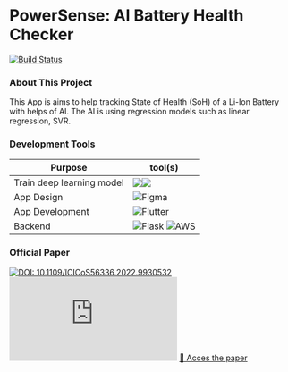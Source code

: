 # PowerSense: AI Battery Health Checker

[![Build Status](https://travis-ci.org/joemccann/dillinger.svg?branch=master)](https://travis-ci.org/joemccann/dillinger)


### About This Project
This App is aims to help tracking State of Health (SoH) of a Li-Ion Battery with helps of AI. The AI is using regression models such as linear regression, SVR.
### Development Tools
| Purpose | tool(s) |
| ------ | ------ |
|Train deep learning model|![](https://img.shields.io/badge/TensorFlow-FF6F00?style=for-the-badge&logo=tensorflow&logoColor=white)![](https://img.shields.io/badge/Python-14354C?style=for-the-badge&logo=python&logoColor=white)|
|App Design|![Figma](https://img.shields.io/badge/Figma-F24E1E?style=for-the-badge&logo=figma&logoColor=white)|
|App Development|![Flutter](https://img.shields.io/badge/html5-%23E34F26.svg?style=for-the-badge&logo=html5&logoColor=white)|
|Backend|	![Flask](https://img.shields.io/badge/flask-%23000.svg?style=for-the-badge&logo=flask&logoColor=white) ![AWS](https://img.shields.io/badge/Amazon_AWS-FF9900?style=for-the-badge&logo=amazonaws&logoColor=white)|
### Official Paper
[![DOI: 10.1109/ICICoS56336.2022.9930532](https://zenodo.org/badge/DOI/10.1109/ICICoS56336.2022.9930532.svg)](https://doi.org/10.1109/ICICoS56336.2022.9930532)
[![Citation Badge](https://api.juleskreuer.eu/citation-badge.php?doi=10.1109/ICICoS56336.2022.9930532)](https://juleskreuer.eu/projekte/citation-badge/)
[🔗 Acces the paper](https://ieeexplore.ieee.org/document/9930532)
